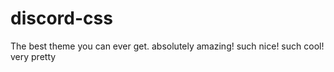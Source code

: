 # discord-css
The best theme you can ever get.
absolutely amazing!
such nice!
such cool!
very pretty
